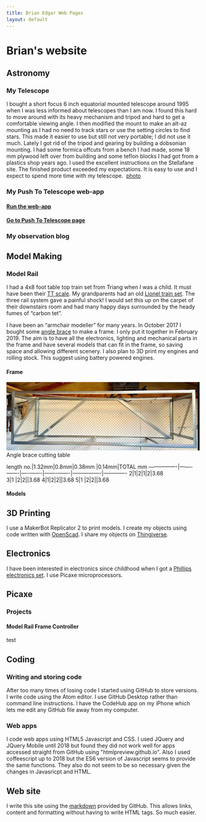 ```yaml
---
title: Brian Edgar Web Pages
layout: default
---
```


# Brian's website 
## Astronomy
### My Telescope
I bought a short focus 6 inch equatorial mounted telescope around 1995 when I was less informed about telescopes than I am now. I found this hard to move around with its heavy mechanism and tripod and hard to get a comfortable viewing angle. I then modified the mount to make an alt-az mounting as I had no need to track stars or use the setting circles to find stars. This made it easier to use but still not very portable; I did not use it much. Lately I got rid of the tripod and gearing by building a dobsonian mounting. I had some formica offcuts from a bench I had made, some 18 mm plywood left over from building and some teflon blocks I had got from a plastics shop years ago. I used the excellent instructions on the Stellafane site. The finished product exceeded my expectations. It is easy to use and I expect to spend more time with my telescope.  [photo](img) 
### My Push To Telescope web-app
#### [Run the web-app](https://htmlpreview.github.io/?https://github.com/bwedgar/PushToTelescope/blob/nojquery/GoTo.html)
#### [Go to Push To Telescope page](pushToTelescope.md)

### My observation blog

## Model Making
### Model Rail
I had a 4x8 foot table top train set from Triang when I was a child. It must have been their [TT scale](https://en.m.wikipedia.org/wiki/TT_scale). My grandparents had an old [Lionel train set](https://en.m.wikipedia.org/wiki/Lionel_Corporation). The three rail system gave a painful shock! I would set this up on the carpet of their downstairs room and had many happy days surrounded by the heady fumes of “carbon tet”.

I have been an “armchair modeller” for many years. In October 2017 I bought some [angle brace](http://www.miteknz.co.nz/Products/LUMBERLOK-Timber-Connectors/Bracing-Products/Angle-Brace/) to make a frame. I only put it together in February 2019. 
The aim is to have all the electronics, lighting and mechanical parts in the frame and have several models that can fit in the frame, so saving space and allowing different scenery. 
I also plan to 3D print my engines and rolling stock. This suggest using battery powered engines. 
#### Frame
![image](/images/modelRailFrame.png)
Angle brace cutting table

length no.|1.32mm|0.8mm|0.38mm	|0.14mm|TOTAL mm
—————-|——-——-|—-——-|——-——-|—————-|————-
2|1|2|1|2|3.68	
3|1	|2|2||3.68
4|1|2|2||3.68
5|1	|2|2||3.68

#### Models
## 3D Printing
I use a MakerBot Replicator 2 to print models. I create my objects using code written with [OpenScad](http://www.openscad.org/). I share my objects on [Thingiverse](https://www.thingiverse.com/bwedgar/designs). 

## Electronics
I have been interested in electronics since childhood when I got a [Phillips electronics set](https://m.youtube.com/watch?v=h1TII3Z-jXk). I use Picaxe microprocessors. 
## Picaxe
### Projects
#### Model Rail Frame Controller
test
## Coding
###  Writing and storing code
After too many times of losing code I started using GitHub to store versions.  I write code using the Atom editor.  I use GitHub Desktop rather than command line instructions.
I have the CodeHub app on my iPhone which lets me edit any GitHub file away from my computer. 
### Web apps
I code web apps using HTML5 Javascript and CSS.  I used JQuery and JQuery Mobile until 2018 but found they did not work well for apps accessed straight from GitHub using "htmlpreview.github.io".   Also I used coffeescript up to 2018 but the ES6 version of Javascript seems to provide the same functions. They also do not seem to be so necessary given the changes in Javasricpt and HTML.
## Web site
I write this site using the [markdown](https://guides.github.com/features/mastering-markdown/#GitHub-flavored-markdown) provided by GitHub. This allows links, content and formatting without having to write HTML tags. So much easier. 


